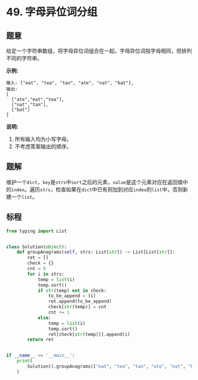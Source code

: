# 49. 字母异位词分组

## 题意

给定一个字符串数组，将字母异位词组合在一起。字母异位词指字母相同，但排列不同的字符串。

**示例:**

```
输入: ["eat", "tea", "tan", "ate", "nat", "bat"],
输出:
[
  ["ate","eat","tea"],
  ["nat","tan"],
  ["bat"]
]
```
**说明:**
1.  所有输入均为小写字母。
2.  不考虑答案输出的顺序。

## 题解

维护一个`dict`，`key`是`strs`中`sort`之后的元素，`value`是这个元素对应在返回值中的`index`。遍历`strs`，检查如果在`dict`中已有则加到对应`index`的`list`中，否则新建一个`list`。

## 标程

```python
from typing import List


class Solution(object):
    def groupAnagrams(self, strs: List[str]) -> List[List[str]]:
        ret = []
        check = {}
        cnt = 0
        for i in strs:
            temp = list(i)
            temp.sort()
            if str(temp) not in check:
                to_be_append = [i]
                ret.append(to_be_append)
                check[str(temp)] = cnt
                cnt += 1
            else:
                temp = list(i)
                temp.sort()
                ret[check[str(temp)]].append(i)
        return ret


if __name__ == '__main__':
    print(
        Solution().groupAnagrams(["eat", "tea", "tan", "ate", "nat", "bat"])
    )

```